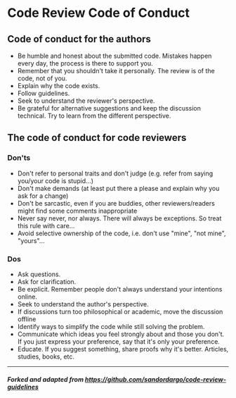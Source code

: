 # Code Review Code of Conduct

## Code of conduct for the authors

* Be humble and honest about the submitted code. Mistakes happen every day, the process is there to support you.
* Remember that you shouldn't take it personally. The review is of the code, not of you.
* Explain why the code exists.
* Follow guidelines.
* Seek to understand the reviewer's perspective.
* Be grateful for alternative suggestions and keep the discussion technical. Try to learn from the different perspective.

## The code of conduct for code reviewers

### Don'ts
* Don't refer to personal traits and don't judge (e.g. refer from saying you/your code is stupid...)
* Don't make demands (at least put there a please and explain why you ask for a change)
* Don't be sarcastic, even if you are buddies, other reviewers/readers might find some comments inappropriate
* Never say never, nor always. There will always be exceptions. So treat this rule with care...
* Avoid selective ownership of the code, i.e. don't use "mine", "not mine", "yours"...

### Dos
* Ask questions.
* Ask for clarification.
* Be explicit. Remember people don't always understand your intentions online.
* Seek to understand the author's perspective.
* If discussions turn too philosophical or academic, move the discussion offline 
* Identify ways to simplify the code while still solving the problem.
* Communicate which ideas you feel strongly about and those you don't. If you just express your preference, say that it's only your preference.
* Educate. If you suggest something, share proofs why it's better. Articles, studies, books, etc.   
 
--- 

##### Forked and adapted from https://github.com/sandordargo/code-review-guidelines